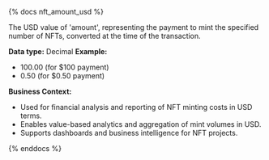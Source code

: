 {% docs nft_amount_usd %}

The USD value of 'amount', representing the payment to mint the specified number of NFTs, converted at the time of the transaction.

**Data type:** Decimal
**Example:**
- 100.00 (for $100 payment)
- 0.50 (for $0.50 payment)

**Business Context:**
- Used for financial analysis and reporting of NFT minting costs in USD terms.
- Enables value-based analytics and aggregation of mint volumes in USD.
- Supports dashboards and business intelligence for NFT projects.

{% enddocs %}